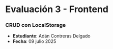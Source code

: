 # Evaluación 3 - Frontend

### CRUD con LocalStorage

- **Estudiante**: Adán Contreras Delgado
- **Fecha**: 09 julio 2025
